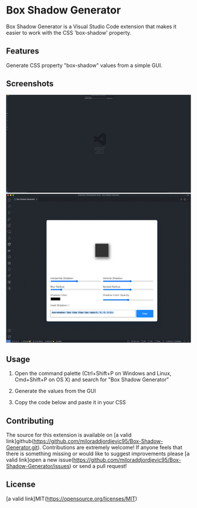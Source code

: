 # Box Shadow Generator

Box Shadow Generator is a Visual Studio Code extension that makes it easier to work with the CSS 'box-shadow' property.

## Features

Generate CSS property "box-shadow" values from a simple GUI.

## Screenshots

![Command Palette](./files/command-palette.png) ![GUI](./files/gui.png)

## Usage

1. Open the command palette (Ctrl+Shift+P on Windows and Linux, Cmd+Shift+P on OS X) and search for "Box Shadow
   Generator"

2. Generate the values from the GUI

3. Copy the code below and paste it in your CSS

## Contributing

The source for this extension is available on [a valid
link]github(<https://github.com/miloraddjordjevic95/Box-Shadow-Generator.git>). Contributions are extremely welcome! If
anyone feels that there is something missing or would like to suggest improvements please [a valid link]open a new
issue(<https://github.com/miloraddjordjevic95/Box-Shadow-Generator/issues>) or send a pull request!

## License

[a valid link]MIT(<https://opensource.org/licenses/MIT>)
